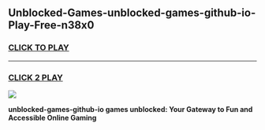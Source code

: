 
## Unblocked-Games-unblocked-games-github-io-Play-Free-n38x0
<h3>
<a href="https://premium76.site?title=unblocked-games-github-io&ref=21A">CLICK TO PLAY</a></h3>
<hr>

<h3>
<a href="https://premium76.site?title=unblocked-games-github-io&ref=21A">CLICK 2 PLAY</a>
  
</h3>

<a href="https://premium76.site?title=unblocked-games-github-io&ref=21A"><img src="https://clearcache.store/games.png"></a>


**unblocked-games-github-io games unblocked: Your Gateway to Fun and Accessible Online Gaming**
